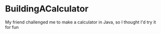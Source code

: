 # BuildingACalculator
My friend challenged me to make a calculator in Java, so I thought I'd try it for fun
